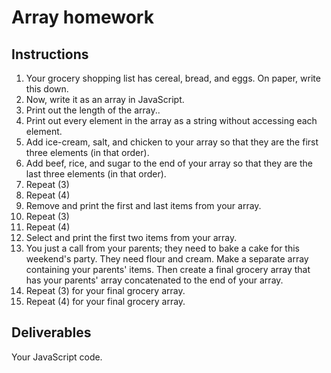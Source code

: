 # Array homework

## Instructions

1. Your grocery shopping list has cereal, bread, and eggs. On paper, write this down.
2. Now, write it as an array in JavaScript.
3. Print out the length of the array..
4. Print out every element in the array as a string without accessing each element.
5. Add ice-cream, salt, and chicken to your array so that they are the first three elements (in that order).
6. Add beef, rice, and sugar to the end of your array so that they are the last three elements (in that order).
7. Repeat (3)
8. Repeat (4)
9. Remove and print the first and last items from your array.
10. Repeat (3)
11. Repeat (4)
12. Select and print the first two items from your array.
13. You just a call from your parents; they need to bake a cake for this weekend's party. They need flour and cream. Make a separate array containing your parents' items. Then create a final grocery array that has your parents' array concatenated to the end of your array.
14. Repeat (3) for your final grocery array.
15. Repeat (4) for your final grocery array.

## Deliverables

Your JavaScript code.
